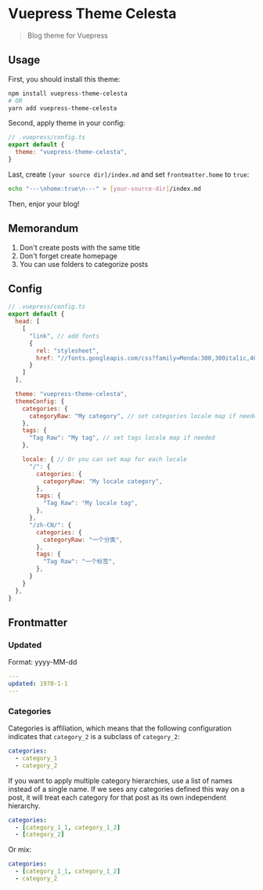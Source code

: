 # Vuepress Theme Celesta

> Blog theme for Vuepress

## Usage

First, you should install this theme:

```bash
npm install vuepress-theme-celesta
# OR
yarn add vuepress-theme-celesta
```

Second, apply theme in your config:

```js
// .vuepress/config.ts
export default {
  theme: "vuepress-theme-celesta",
}
```

Last, create `[your source dir]/index.md` and set `frontmatter.home` to `true`: 
```bash
echo "---\nhome:true\n---" > [your-source-dir]/index.md
```

Then, enjor your blog!

## Memorandum

1. Don't create posts with the same title
2. Don't forget create homepage
3. You can use folders to categorize posts

## Config

```js
// .vuepress/config.ts
export default {
  head: [
    [
      "link", // add fonts
      {
        rel: "stylesheet",
        href: "//fonts.googleapis.com/css?family=Monda:300,300italic,400,400italic,700,700italic|Roboto Slab:300,300italic,400,400italic,700,700italic|Microsoft YaHei:300,300italic,400,400italic,700,700italic|Kaushan Script:300,300italic,400,400italic,700,700italic|PT Mono:300,300italic,400,400italic,700,700italic&amp;subset=latin,latin-ext"
      }
    ]
  ],

  theme: "vuepress-theme-celesta",
  themeConfig: {
    categories: {
      categoryRaw: "My category", // set categories locale map if needed
    },
    tags: {
      "Tag Raw": "My tag", // set tags locale map if needed
    },

    locale: { // Or you can set map for each locale
      "/": {
        categories: {
          categoryRaw: "My locale category",
        },
        tags: {
          "Tag Raw": "My locale tag",
        },
      },
      "/zh-CN/": {
        categories: {
          categoryRaw: "一个分类",
        },
        tags: {
          "Tag Raw": "一个标签",
        },
      } 
    }
  },
}
```

## Frontmatter

### Updated

Format: yyyy-MM-dd

```yaml
---
updated: 1970-1-1
---
```

### Categories

Categories is affiliation, which means that the following configuration indicates that `category_2` is a subclass of `category_2`: 

```yaml
categories:
  - category_1
  - category_2
```

If you want to apply multiple category hierarchies, use a list of names instead of a single name. If we sees any categories defined this way on a post, it will treat each category for that post as its own independent hierarchy.

```yaml
categories:
  - [category_1_1, category_1_2]
  - [category_2]
```

Or mix:

```yaml
categories:
  - [category_1_1, category_1_2]
  - category_2
```
